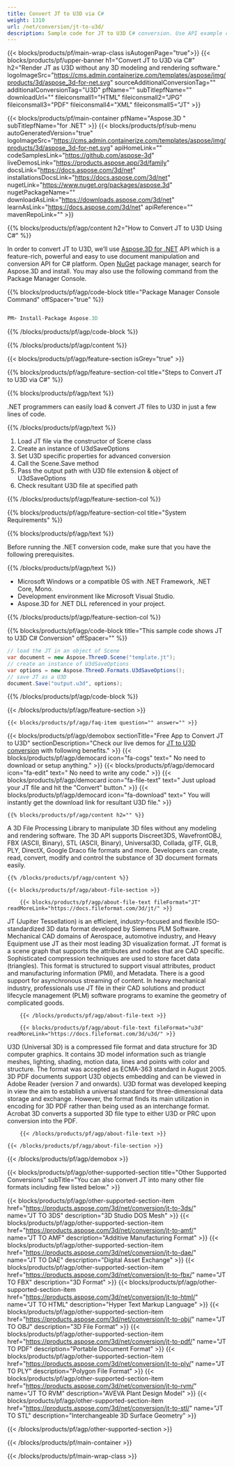 ```yaml
---
title: Convert JT to U3D via C# 
weight: 1310
url: /net/conversion/jt-to-u3d/ 
description: Sample code for JT to U3D C# conversion. Use API example code for batch JT files to U3D conversion within VB.NET, Asp.NET or any .NET based application.
---
```


{{< blocks/products/pf/main-wrap-class isAutogenPage="true">}}
{{< blocks/products/pf/upper-banner h1="Convert JT to U3D via C#" h2="Render JT as U3D without any 3D modeling and rendering software." logoImageSrc="https://cms.admin.containerize.com/templates/aspose/img/products/3d/aspose_3d-for-net.svg" sourceAdditionalConversionTag="" additionalConversionTag="U3D" pfName="" subTitlepfName="" downloadUrl="" fileiconsmall1="HTML" fileiconsmall2="JPG" fileiconsmall3="PDF" fileiconsmall4="XML" fileiconsmall5="JT" >}}

{{< blocks/products/pf/main-container pfName="Aspose.3D " subTitlepfName="for .NET" >}}
{{< blocks/products/pf/sub-menu autoGeneratedVersion="true" logoImageSrc="https://cms.admin.containerize.com/templates/aspose/img/products/3d/aspose_3d-for-net.svg" apiHomeLink="" codeSamplesLink="https://github.com/aspose-3d" liveDemosLink="https://products.aspose.app/3d/family" docsLink="https://docs.aspose.com/3d/net" installationsDocsLink="https://docs.aspose.com/3d/net" nugetLink="https://www.nuget.org/packages/aspose.3d" nugetPackageName="" downloadAsLink="https://downloads.aspose.com/3d/net" learnAsLink="https://docs.aspose.com/3d/net" apiReference="" mavenRepoLink="" >}}

{{% blocks/products/pf/agp/content h2="How to Convert JT to U3D Using C#" %}}

 In order to convert JT to U3D, we’ll use
 [Aspose.3D for .NET](https://products.aspose.com/3d/net) 
 API which is a feature-rich, powerful and easy to use document manipulation and conversion API for C# platform. Open
 [NuGet](https://www.nuget.org/packages/aspose.3d) 
 package manager, search for
 Aspose.3D 
 and install. You may also use the following command from the Package Manager Console.

{{% blocks/products/pf/agp/code-block title="Package Manager Console Command" offSpacer="true" %}}

```cs

PM> Install-Package Aspose.3D

```

{{% /blocks/products/pf/agp/code-block %}}

{{% /blocks/products/pf/agp/content %}}

{{< blocks/products/pf/agp/feature-section isGrey="true" >}}

{{% blocks/products/pf/agp/feature-section-col title="Steps to Convert JT to U3D via C#" %}}

{{% blocks/products/pf/agp/text %}}

 .NET programmers can easily load & convert JT files to U3D in just a few lines of code.

{{% /blocks/products/pf/agp/text %}}

1.  Load JT file via the constructor of Scene class
1.  Create an instance of U3dSaveOptions
1.  Set U3D specific properties for advanced conversion
1.  Call the Scene.Save method
1.  Pass the output path with U3D file extension & object of U3dSaveOptions
1.  Check resultant U3D file at specified path

{{% /blocks/products/pf/agp/feature-section-col %}}

{{% blocks/products/pf/agp/feature-section-col title="System Requirements" %}}

{{% blocks/products/pf/agp/text %}}

 Before running the .NET conversion code, make sure that you have the following prerequisites.

{{% /blocks/products/pf/agp/text %}}

-  Microsoft Windows or a compatible OS with .NET Framework, .NET Core, Mono.
-  Development environment like Microsoft Visual Studio.
-  Aspose.3D for .NET DLL referenced in your project.

{{% /blocks/products/pf/agp/feature-section-col %}}

{{% blocks/products/pf/agp/code-block title="This sample code shows JT to U3D C# Conversion" offSpacer="" %}}

```cs
// load the JT in an object of Scene 
var document = new Aspose.ThreeD.Scene("template.jt");
// create an instance of U3dSaveOptions 
var options = new Aspose.ThreeD.Formats.U3dSaveOptions();
// save JT as a U3D 
document.Save("output.u3d", options); 

```

{{% /blocks/products/pf/agp/code-block %}}

{{< /blocks/products/pf/agp/feature-section >}}

    {{< blocks/products/pf/agp/faq-item question="" answer="" >}}
 

<!-- aboutfile Starts -->

{{< blocks/products/pf/agp/demobox sectionTitle="Free App to Convert JT to U3D" sectionDescription="Check our live demos for [JT to U3D conversion](https://products.aspose.app/3d/conversion/jt-to-u3d) with following benefits." >}}
        {{< blocks/products/pf/agp/democard icon="fa-cogs" text=" No need to download or setup anything." >}}
        {{< blocks/products/pf/agp/democard icon="fa-edit" text=" No need to write any code." >}}
        {{< blocks/products/pf/agp/democard icon="fa-file-text" text=" Just upload your JT file and hit the \"Convert\" button." >}}
        {{< blocks/products/pf/agp/democard icon="fa-download" text=" You will instantly get the download link for resultant U3D file." >}}

    {{% blocks/products/pf/agp/content h2="" %}}

 A 3D File Processing Library to manipulate 3D files without any modeling and rendering software. The 3D API supports Discreet3DS, WavefrontOBJ, FBX (ASCII, Binary), STL (ASCII, Binary), Universal3D, Collada, glTF, GLB, PLY, DirectX, Google Draco file formats and more. Developers can create, read, convert, modify and control the substance of 3D document formats easily.



    {{% /blocks/products/pf/agp/content %}}

    {{< blocks/products/pf/agp/about-file-section >}}

        {{< blocks/products/pf/agp/about-file-text fileFormat="JT" readMoreLink="https://docs.fileformat.com/3d/jt/" >}}
JT (Jupiter Tessellation) is an efficient, industry-focused and flexible ISO-standardized 3D data format developed by Siemens PLM Software. Mechanical CAD domains of Aerospace, automotive industry, and Heavy Equipment use JT as their most leading 3D visualization format. JT format is a scene graph that supports the attributes and nodes that are CAD specific. Sophisticated compression techniques are used to store facet data (triangles). This format is structured to support visual attributes, product and manufacturing information (PMI), and Metadata. There is a good support for asynchronous streaming of content. In heavy mechanical industry, professionals use JT file in their CAD solutions and product lifecycle management (PLM) software programs to examine the geometry of complicated goods.

        {{< /blocks/products/pf/agp/about-file-text >}}

        {{< blocks/products/pf/agp/about-file-text fileFormat="u3d" readMoreLink="https://docs.fileformat.com/3d/u3d/" >}}
U3D (Universal 3D) is a compressed file format and data structure for 3D computer graphics. It contains 3D model information such as triangle meshes, lighting, shading, motion data, lines and points with color and structure. The format was accepted as ECMA-363 standard in August 2005. 3D PDF documents support U3D objects embedding and can be viewed in Adobe Reader (version 7 and onwards). U3D format was developed keeping in view the aim to establish a universal standard for three-dimensional data storage and exchange. However, the format finds its main utilization in encoding for 3D PDF rather than being used as an interchange format. Acrobat 3D converts a supported 3D file type to either U3D or PRC upon conversion into the PDF.

        {{< /blocks/products/pf/agp/about-file-text >}}

    {{< /blocks/products/pf/agp/about-file-section >}}

{{< /blocks/products/pf/agp/demobox >}}

<!-- aboutfile Ends -->

{{< blocks/products/pf/agp/other-supported-section title="Other Supported Conversions" subTitle="You can also convert JT into many other file formats including few listed below." >}}

{{< blocks/products/pf/agp/other-supported-section-item href="https://products.aspose.com/3d/net/conversion/jt-to-3ds/" name="JT TO 3DS" description="3D Studio DOS Mesh" >}}
{{< blocks/products/pf/agp/other-supported-section-item href="https://products.aspose.com/3d/net/conversion/jt-to-amf/" name="JT TO AMF" description="Additive Manufacturing Format" >}}
{{< blocks/products/pf/agp/other-supported-section-item href="https://products.aspose.com/3d/net/conversion/jt-to-dae/" name="JT TO DAE" description="Digital Asset Exchange" >}}
{{< blocks/products/pf/agp/other-supported-section-item href="https://products.aspose.com/3d/net/conversion/jt-to-fbx/" name="JT TO FBX" description="3D Format" >}}
{{< blocks/products/pf/agp/other-supported-section-item href="https://products.aspose.com/3d/net/conversion/jt-to-html/" name="JT TO HTML" description="Hyper Text Markup Language" >}}
{{< blocks/products/pf/agp/other-supported-section-item href="https://products.aspose.com/3d/net/conversion/jt-to-obj/" name="JT TO OBJ" description="3D File Format" >}}
{{< blocks/products/pf/agp/other-supported-section-item href="https://products.aspose.com/3d/net/conversion/jt-to-pdf/" name="JT TO PDF" description="Portable Document Format" >}}
{{< blocks/products/pf/agp/other-supported-section-item href="https://products.aspose.com/3d/net/conversion/jt-to-ply/" name="JT TO PLY" description="Polygon File Format" >}}
{{< blocks/products/pf/agp/other-supported-section-item href="https://products.aspose.com/3d/net/conversion/jt-to-rvm/" name="JT TO RVM" description="AVEVA Plant Design Model" >}}
{{< blocks/products/pf/agp/other-supported-section-item href="https://products.aspose.com/3d/net/conversion/jt-to-stl/" name="JT TO STL" description="Interchangeable 3D Surface Geometry" >}}

{{< /blocks/products/pf/agp/other-supported-section >}}

{{< /blocks/products/pf/main-container >}}
    
{{< /blocks/products/pf/main-wrap-class >}}